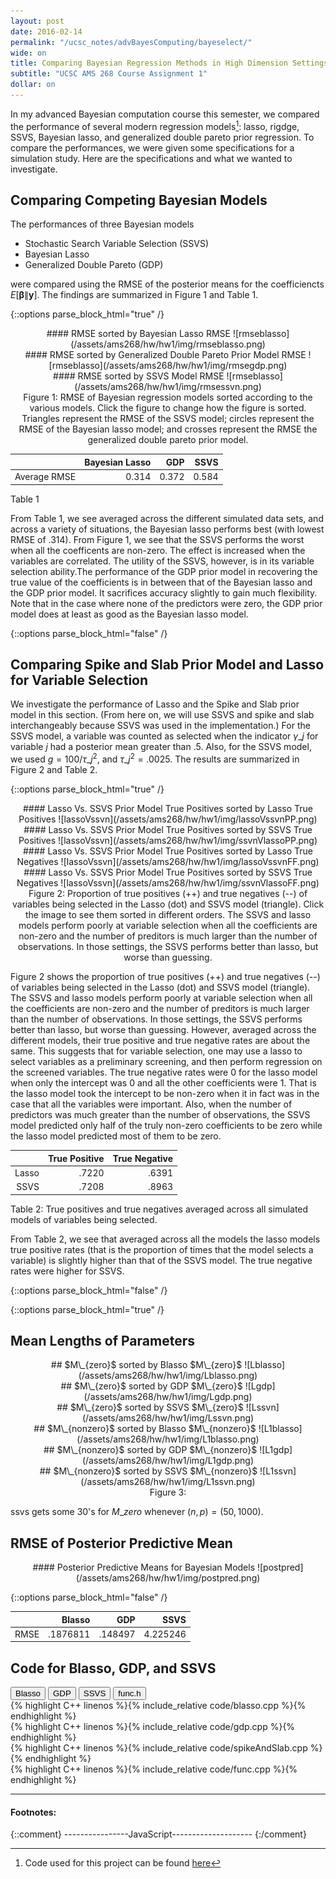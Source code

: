 ```yaml
---
layout: post
date: 2016-02-14
permalink: "/ucsc_notes/advBayesComputing/bayeselect/"
wide: on
title: Comparing Bayesian Regression Methods in High Dimension Settings
subtitle: "UCSC AMS 268 Course Assignment 1"
dollar: on
---
```


In my advanced Bayesian computation course this semester, we compared the performance of several modern regression models[^1]: lasso, rigdge, SSVS, Bayesian lasso, and generalized double pareto prior regression. To compare the performances, we were given some specifications for a simulation study. Here are the specifications and what we wanted to investigate. 

<center>
<object data="/assets/ams268/hw/hw1/instructions/hw1.pdf" type="application/pdf" width="900px" height="1000px">
</object>
</center>

## Comparing Competing Bayesian Models

The performances of three Bayesian models

- Stochastic Search Variable Selection (SSVS)
- Bayesian Lasso
- Generalized Double Pareto (GDP)

were compared using the RMSE of the posterior means for the coefficiencts $E[\pmb\beta\|\mathbf y]$. The findings are summarized in Figure 1 and Table 1. 

{::options parse_block_html="true" /}
<div id="rmse-fig" style="text-align:center">
<div class="img-blasso">
#### RMSE sorted by Bayesian Lasso RMSE
![rmseblasso](/assets/ams268/hw/hw1/img/rmseblasso.png)
</div>
<div class="img-gdp hide">
#### RMSE sorted by Generalized Double Pareto Prior Model RMSE
![rmseblasso](/assets/ams268/hw/hw1/img/rmsegdp.png)
</div>
<div class="img-ssvn hide">
#### RMSE sorted by SSVS Model RMSE
![rmseblasso](/assets/ams268/hw/hw1/img/rmsessvn.png)
</div>
<span class="caption text-muted"> 
  Figure 1: RMSE of Bayesian regression models sorted according to the various models. Click the figure to change how the figure is sorted. Triangles represent the RMSE of the SSVS model; circles represent the RMSE of the Bayesian lasso model; and crosses represent the RMSE the generalized double pareto prior model. 
</span>
</div>

<div id="rmse-tab">

|             |Bayesian Lasso|  GDP| SSVS|
|:-----------:|-------------:|----:|----:|
|Average RMSE |         0.314|0.372|0.584|

<span class="caption text-muted"> Table 1 </span>
</div>

From Table 1, we see averaged across the different simulated data sets, and across a variety of situations, the Bayesian lasso performs best (with lowest RMSE of .314). From Figure 1, we see that the SSVS performs the worst when all the coefficents are non-zero. The effect is increased when the variables are correlated. The utility of the SSVS, however, is in its variable selection ability.The performance of the GDP prior model in recovering the true value of the coefficients is in between that of the Bayesian lasso and the GDP prior model. It sacrifices accuracy slightly to gain much flexibility. Note that in the case where none of the predictors were zero, the GDP prior model does at least as good as the Bayesian lasso model.

{::options parse_block_html="false" /}


## Comparing Spike and Slab Prior Model and Lasso for Variable Selection

We investigate the performance of Lasso and the Spike and Slab prior model in this section. (From here on, we will use SSVS and spike and slab interchangeably because SSVS was used in the implementation.) For the SSVS model, a variable was counted as selected when the indicator $\gamma\_j$ for variable $j$ had a posterior mean greater than $.5$. Also, for the SSVS model, we used $g=100/\tau\_j^2$, and $\tau\_j^2=.0025$. The results are summarized in Figure 2 and Table 2.

{::options parse_block_html="true" /}
<div id="lvs" style="text-align: center">
<div class="img-lvsp">
#### Lasso Vs. SSVS Prior Model True Positives sorted by Lasso True Positives
![lassoVssvn](/assets/ams268/hw/hw1/img/lassoVssvnPP.png)
</div>
<div class="img-svlp hide">
#### Lasso Vs. SSVS Prior Model True Positives sorted by SSVS True Positives
![lassoVssvn](/assets/ams268/hw/hw1/img/ssvnVlassoPP.png)
</div>
<div class="img-lvsf hide">
#### Lasso Vs. SSVS Prior Model True Positives sorted by Lasso True Negatives
![lassoVssvn](/assets/ams268/hw/hw1/img/lassoVssvnFF.png)
</div>
<div class="img-svlf hide">
#### Lasso Vs. SSVS Prior Model True Positives sorted by SSVS True Negatives
![lassoVssvn](/assets/ams268/hw/hw1/img/ssvnVlassoFF.png)
</div>
<span class="caption text-muted"> 
  Figure 2: Proportion of true positives (++) and true negatives (--) of variables being selected in the Lasso (dot) and SSVS model (triangle). Click the image to see them sorted in different orders. The SSVS and lasso models perform poorly at variable selection when all the coefficients are non-zero and the number of preditors is much larger than the number of observations. In those settings, the SSVS performs better than lasso, but worse than guessing.
</span>
</div>

Figure 2 shows the proportion of true positives (++) and true negatives (--) of variables being selected in the Lasso (dot) and SSVS model (triangle). The SSVS and lasso models perform poorly at variable selection when all the coefficients are non-zero and the number of preditors is much larger than the number of observations. In those settings, the SSVS performs better than lasso, but worse than guessing. However, averaged across the different models, their true positive and true negative rates are about the same. This suggests that for variable selection, one may use a lasso to select variables as a preliminary screening, and then perform regression on the screened variables. The true negative rates were 0 for the lasso model when only the intercept was 0 and all the other coefficients were 1. That is the lasso model took the intercept to be non-zero when it in fact was in the case that all the variables were important. Also, when the number of predictors was much greater than the number of observations, the SSVS model predicted only half of the truly non-zero coefficients to be zero while the lasso model predicted most of them to be zero.

<div id="lvs-tab">

|     | True Positive | True Negative |
|----:|--------------:|---------------:|
|Lasso| .7220 | .6391|
|SSVS | .7208 | .8963|

<span class="caption text-muted"> Table 2: True positives and true negatives averaged across all simulated models of variables being selected. </span>
</div>

From Table 2, we see that averaged across all the models the lasso models true positive rates (that is the proportion of times that the model selects a variable) is slightly higher than that of the SSVS model. The true negative rates were higher for SSVS. 

{::options parse_block_html="false" /}



{::options parse_block_html="true" /}

## Mean Lengths of Parameters
<div id="mzero" style="text-align: center">
<div class="img-Lblasso">
## $M\_{zero}$ sorted by Blasso $M\_{zero}$
![Lblasso](/assets/ams268/hw/hw1/img/Lblasso.png)
</div>
<div class="img-Lgdp hide">
## $M\_{zero}$ sorted by GDP $M\_{zero}$
![Lgdp](/assets/ams268/hw/hw1/img/Lgdp.png)
</div>
<div class="img-Lssvn hide">
## $M\_{zero}$ sorted by SSVS $M\_{zero}$
![Lssvn](/assets/ams268/hw/hw1/img/Lssvn.png)
</div>
<div class="img-L1blasso hide">
## $M\_{nonzero}$ sorted by Blasso $M\_{nonzero}$
![L1blasso](/assets/ams268/hw/hw1/img/L1blasso.png)
</div>
<div class="img-L1gdp hide">
## $M\_{nonzero}$ sorted by GDP $M\_{nonzero}$
![L1gdp](/assets/ams268/hw/hw1/img/L1gdp.png)
</div>
<div class="img-L1ssvn hide">
## $M\_{nonzero}$ sorted by SSVS $M\_{nonzero}$
![L1ssvn](/assets/ams268/hw/hw1/img/L1ssvn.png)
</div>
<span class="caption text-muted"> 
  Figure 3: 
</span>
</div>

ssvs gets some 30's for $M\_{zero}$ whenever $(n,p) = (50,1000)$.


## RMSE of Posterior Predictive Mean 

<div style="text-align:center">
#### Posterior Predictive Means for Bayesian Models
![postpred](/assets/ams268/hw/hw1/img/postpred.png)
</div>

{::options parse_block_html="false" /}

| |Blasso|GDP|SSVS|
|:---:|---:|---:|---:|
| RMSE | .1876811 | .148497 |4.225246|

## Code for Blasso, GDP, and SSVS

<div class="btn-group" role="group" aria-label="...">
  <button type="button" class="btn btn-default blasso">Blasso</button>
  <button type="button" class="btn btn-default gdp   ">GDP</button>
  <button type="button" class="btn btn-default ssvs  ">SSVS</button>
  <button type="button" class="btn btn-default func  ">func.h</button>
</div>

<div class="mycode hide blasso">
{% highlight C++ linenos %}{% include_relative code/blasso.cpp %}{% endhighlight %}
</div>

<div class="mycode hide gdp">
{% highlight C++ linenos %}{% include_relative code/gdp.cpp %}{% endhighlight %}
</div>

<div class="mycode hide ssvs">
{% highlight C++ linenos %}{% include_relative code/spikeAndSlab.cpp %}{% endhighlight %}
</div>

<div class="mycode hide func">
{% highlight C++ linenos %}{% include_relative code/func.cpp %}{% endhighlight %}
</div>

***

#### Footnotes:
[^1]: Code used for this project can be found [here](https://github.com/luiarthur/advBayesComputing/tree/master/hw/hw1)

{::comment} ----------------JavaScript-------------------- {:/comment}
<script> 
$(document).ready(function(){
  $(".img-blasso").click(function(){$(this).addClass("hide"); $(".img-gdp").removeClass("hide");});
  $(".img-gdp").click(function(){$(this).addClass("hide"); $(".img-ssvn").removeClass("hide");});
  $(".img-ssvn").click(function(){$(this).addClass("hide"); $(".img-blasso").removeClass("hide");});
});
</script>

<script> 
$(document).ready(function(){
  $(".img-lvsp").click(function(){$(this).addClass("hide"); $(".img-svlp").removeClass("hide");});
  $(".img-svlp").click(function(){$(this).addClass("hide"); $(".img-lvsf").removeClass("hide");});
});
  $(".img-lvsf").click(function(){$(this).addClass("hide"); $(".img-svlf").removeClass("hide");});
  $(".img-svlf").click(function(){$(this).addClass("hide"); $(".img-lvsp").removeClass("hide");});
</script>

<script> 
$(document).ready(function(){
  $(".img-Lblasso").click(function(){$(this).addClass("hide"); $(".img-Lgdp").removeClass("hide");});
  $(".img-Lgdp").click(function(){$(this).addClass("hide"); $(".img-Lssvn").removeClass("hide");});
  $(".img-Lssvn").click(function(){$(this).addClass("hide"); $(".img-L1blasso").removeClass("hide");});
  $(".img-L1blasso").click(function(){$(this).addClass("hide"); $(".img-L1gdp").removeClass("hide");});
  $(".img-L1gdp").click(function(){$(this).addClass("hide"); $(".img-L1ssvn").removeClass("hide");});
  $(".img-L1ssvn").click(function(){$(this).addClass("hide"); $(".img-Lblasso").removeClass("hide");});

});
</script>

<script> 
$(document).ready(function(){
  $("button.blasso").click(function(){$(".mycode").addClass("hide"); $(".mycode.blasso").removeClass("hide");});
  $("button.gdp").click(function(){$(".mycode").addClass("hide"); $(".mycode.gdp").removeClass("hide");});
  $("button.ssvs").click(function(){$(".mycode").addClass("hide"); $(".mycode.ssvs").removeClass("hide");});
  $("button.func").click(function(){$(".mycode").addClass("hide"); $(".mycode.func").removeClass("hide");});
});
</script>
